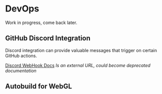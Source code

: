 # DevOps
Work in progress, come back later. 


## GitHub Discord Integration
Discord integration can provide valuable messages that trigger on certain GitHub actions.

[Discord WebHook Docs](https://gist.github.com/jagrosh/5b1761213e33fc5b54ec7f6379034a22)
<i>Is an external URL, could become deprecated documentation</i>

## Autobuild for WebGL
